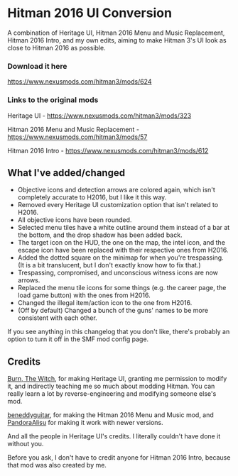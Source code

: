 # Hitman 2016 UI Conversion
A combination of Heritage UI, Hitman 2016 Menu and Music Replacement, Hitman 2016 Intro, and my own edits, aiming to make Hitman 3's UI look as close to Hitman 2016 as possible.

### Download it here
https://www.nexusmods.com/hitman3/mods/624

### Links to the original mods
Heritage UI - https://www.nexusmods.com/hitman3/mods/323

Hitman 2016 Menu and Music Replacement - https://www.nexusmods.com/hitman3/mods/57

Hitman 2016 Intro - https://www.nexusmods.com/hitman3/mods/612

## What I've added/changed
- Objective icons and detection arrows are colored again, which isn't completely accurate to H2016, but I like it this way.
- Removed every Heritage UI customization option that isn't related to H2016.
- All objective icons have been rounded.
- Selected menu tiles have a white outline around them instead of a bar at the bottom, and the drop shadow has been added back.
- The target icon on the HUD, the one on the map, the intel icon, and the escape icon have been replaced with their respective ones from H2016.
- Added the dotted square on the minimap for when you're trespassing. (It is a bit translucent, but I don't exactly know how to fix that.)
- Trespassing, compromised, and unconscious witness icons are now arrows.
- Replaced the menu tile icons for some things (e.g. the career page, the load game button) with the ones from H2016.
- Changed the illegal item/action icon to the one from H2016.
- (Off by default) Changed a bunch of the guns' names to be more consistent with each other.

If you see anything in this changelog that you don't like, there's probably an option to turn it off in the SMF mod config page.

## Credits
[Burn, The Witch](https://www.nexusmods.com/users/121153618), for making Heritage UI, granting me permission to modify it, and indirectly teaching me so much about modding Hitman. You can really learn a lot by reverse-engineering and modifying someone else's mod.

[beneddyguitar](https://www.nexusmods.com/users/42615100), for making the Hitman 2016 Menu and Music mod, and [PandoraAlisu](https://www.nexusmods.com/users/162730918) for making it work with newer versions.

And all the people in Heritage UI's credits. I literally couldn't have done it without you.

Before you ask, I don't have to credit anyone for Hitman 2016 Intro, because that mod was also created by me.
